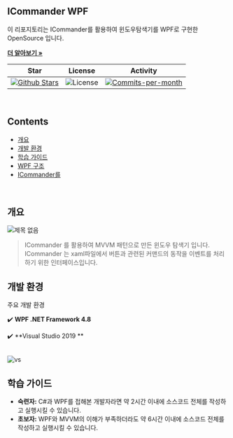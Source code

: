 ## ICommander WPF

이 리포지토리는 ICommander를 활용하여 윈도우탐색기를 WPF로 구현한 OpenSource 입니다. <br />

<a href="https://github.com/devncore/devncore"><strong>더 알아보기 »</strong></a>
 
| Star | License | Activity |
|:----:|:-------:|:--------:|
| <a href="https://github.com/devncore/icommander/stargazers"><img src="https://img.shields.io/github/stars/devncore/icommander" alt="Github Stars"></a> | <img src="https://img.shields.io/github/license/devncore/icommander" alt="License"> | <a href="https://github.com/devncore/icommander/pulse"><img src="https://img.shields.io/github/commit-activity/m/devncore/icommander" alt="Commits-per-month"></a> |

<br />



## Contents
- [개요](#개요)
- [개발 환경](#개발-환경)
- [학습 가이드](#학습-가이드)
- [WPF 구조](#wpf-구조)
- [ICommander를](#icommander)

<br />

## 개요
![제목 없음](https://user-images.githubusercontent.com/76234292/165135268-767fa9f6-f2a2-4c6c-b3d3-a80ee1f39d29.png)

> ICommander 를 활용하여 MVVM 패턴으로 만든 윈도우 탐색기 입니다. 
ICommander 는 xaml파일에서 버튼과 관련된 커맨드의 동작을 이벤트를 처리하기 위한 인터페이스입니다.


## 개발 환경
주요 개발 환경
 
✔️ **WPF .NET Framework 4.8**

✔️ **Visual Studio 2019 **  
<br/>

![vs](https://user-images.githubusercontent.com/76234292/165136154-3f864caa-e0bc-40f6-86df-d8c7c69a6969.png)





## 학습 가이드

- **숙련자:** C#과 WPF를 접해본 개발자라면 약 2시간 이내에 소스코드 전체를 작성하고 실행시킬 수 있습니다.
- **초보자:** WPF와 MVVM의 이해가 부족하더라도 약 6시간 이내에 소스코드 전체를 작성하고 실행시킬 수 있습니다.

